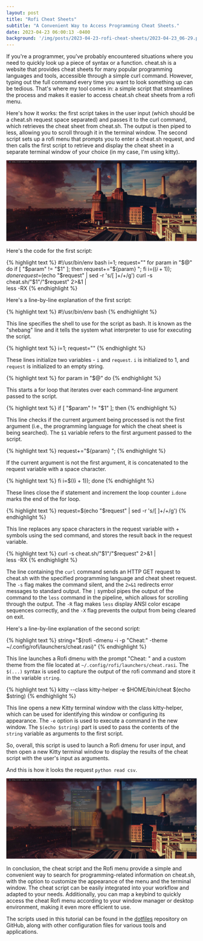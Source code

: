 ```yaml
---
layout: post
title: "Rofi Cheat Sheets"
subtitle: "A Convenient Way to Access Programming Cheat Sheets."
date: 2023-04-23 06:00:13 -0400
background: '/img/posts/2023-04-23-rofi-cheat-sheets/2023-04-23_06-29.png'
---
```

<div class="paragraph-with-image">
  <p>If you're a programmer, you've probably encountered situations where you need to quickly look up a piece of syntax or a function. cheat.sh is a website that provides cheat sheets for many popular programming languages and tools, accessible through a simple curl command. However, typing out the full command every time you want to look something up can be tedious. That's where my tool comes in: a simple script that streamlines the process and makes it easier to access cheat.sh cheat sheets from a rofi menu.</p>

  <p>Here's how it works: the first script takes in the user input (which should be a cheat.sh request space separated) and passes it to the curl command, which retrieves the cheat sheet from cheat.sh. The output is then piped to less, allowing you to scroll through it in the terminal window. The second script sets up a rofi menu that prompts you to enter a cheat.sh request, and then calls the first script to retrieve and display the cheat sheet in a separate terminal window of your choice (in my case, I'm using kitty).</p>
  <img src="/img/posts/2023-04-23-rofi-cheat-sheets/2023-04-23_06-29.png">

  <p>Here's the code for the first script:</p>
</div>

{% highlight text %}
#!/usr/bin/env bash
i=1;
request=""
for param in "$@"
do
  if [ "$param" != "$1" ]; then
    request+="${param} ";
  fi
  i=$((i + 1));
done
request=$(echo "$request" | sed -r 's/[ ]+/+/g')
curl -s cheat.sh/"$1"/"$request" 2>&1 | \
less -RX
{% endhighlight %}

<p>Here's a line-by-line explanation of the first script:</p>

{% highlight text %}
#!/usr/bin/env bash
{% endhighlight %}
<p>This line specifies the shell to use for the script as bash. It is known as the "shebang" line and it tells the system what interpreter to use for executing the script.</p>

{% highlight text %}
i=1;
request=""
{% endhighlight %}
<p>These lines initialize two variables - <code>i</code> and <code>request</code>. <code>i</code> is initialized to 1, and <code>request</code> is initialized to an empty string.</p>
{% highlight text %}
for param in "$@"
do
{% endhighlight %}
<p>This starts a for loop that iterates over each command-line argument passed to the script.</p>

{% highlight text %}
if [ "$param" != "$1" ]; then
{% endhighlight %}
<p>This line checks if the current argument being processed is not the first argument (i.e., the programming language for which the cheat sheet is being searched). The <code>$1</code> variable refers to the first argument passed to the script.</p>

{% highlight text %}
request+="${param} ";
{% endhighlight %}
<p>If the current argument is not the first argument, it is concatenated to the request variable with a space character.</p>

{% highlight text %}
  fi
  i=$((i + 1));
done
{% endhighlight %}
<p>These lines close the if statement and increment the loop counter <code>i</code>.<code>done</code> marks the end of the for loop.</p>

{% highlight text %}
request=$(echo "$request" | sed -r 's/[ ]+/+/g')
{% endhighlight %}
<p>This line replaces any space characters in the request variable with + symbols using the sed command, and stores the result back in the request variable.</p>

{% highlight text %}
curl -s cheat.sh/"$1"/"$request" 2>&1 | \
less -RX
{% endhighlight %}
<p>The line containing the <code>curl</code> command sends an HTTP GET request to cheat.sh with the specified programming language and cheat sheet request. The <code>-s</code> flag makes the command silent, and the <code>2>&1</code> redirects error messages to standard output. The <code>|</code> symbol pipes the output of the command to the <code>less</code> command in the pipeline, which allows for scrolling through the output. The <code>-R</code> flag makes <code>less</code> display ANSI color escape sequences correctly, and the <code>-X</code> flag prevents the output from being cleared on exit.</p>

<div class="paragraph-with-image">
<p>Here's a line-by-line explanation of the second script:</p>

{% highlight text %}
string="$(rofi -dmenu -i -p "Cheat:" -theme ~/.config/rofi/launchers/cheat.rasi)"
{% endhighlight %}
<p>This line launches a Rofi dmenu with the prompt "Cheat: " and a custom theme from the file located at <code>~/.config/rofi/launchers/cheat.rasi</code>. The <code>$(...)</code> syntax is used to capture the output of the rofi command and store it in the variable <code>string</code>.</p>

{% highlight text %}
kitty --class kitty-helper -e $HOME/bin/cheat $(echo $string)
{% endhighlight %}
<p>This line opens a new Kitty terminal window with the class kitty-helper, which can be used for identifying this window or configuring its appearance. The <code>-e</code> option is used to execute a command in the new window. The <code>$(echo $string)</code> part is used to pass the contents of the <code>string</code> variable as arguments to the first script.</p>

  <p>So, overall, this script is used to launch a Rofi dmenu for user input, and then open a new Kitty terminal window to display the results of the cheat script with the user's input as arguments.</p>
  <p>And this is how it looks the request <code>python read csv</code>.</p>
  <img src="/img/posts/2023-04-23-rofi-cheat-sheets/2023-04-23_06-30.png">
</div>

<p>In conclusion, the cheat script and the Rofi menu provide a simple and convenient way to search for programming-related information on cheat.sh, with the option to customize the appearance of the menu and the terminal window. The cheat script can be easily integrated into your workflow and adapted to your needs. Additionally, you can map a keybind to quickly access the cheat Rofi menu according to your window manager or desktop environment, making it even more efficient to use.</p>

<p>The scripts used in this tutorial can be found in the <a href="https://github.com/sebastiandevops/.awesomedotfiles">dotfiles</a> repository on GitHub, along with other configuration files for various tools and applications.</p>
